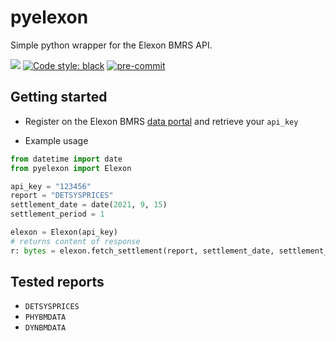 # pyelexon

Simple python wrapper for the Elexon BMRS API.

[![](https://img.shields.io/badge/python-3.8-blue.svg)](https://github.com/pyenv/pyenv)
[![Code style: black](https://img.shields.io/badge/code%20style-black-000000.svg)](https://github.com/psf/black)
[![pre-commit](https://img.shields.io/badge/pre--commit-enabled-brightgreen?logo=pre-commit&logoColor=white)](https://github.com/pre-commit/pre-commit)

## Getting started

* Register on the Elexon BMRS [data portal](https://www.elexonportal.co.uk/news/latest?cachebust=q3pzb5uiac)
and retrieve your `api_key`

* Example usage
```python
from datetime import date
from pyelexon import Elexon

api_key = "123456"
report = "DETSYSPRICES"
settlement_date = date(2021, 9, 15)
settlement_period = 1

elexon = Elexon(api_key)
# returns content of response
r: bytes = elexon.fetch_settlement(report, settlement_date, settlement_period)
```

## Tested reports

* `DETSYSPRICES`
* `PHYBMDATA`
* `DYNBMDATA`
